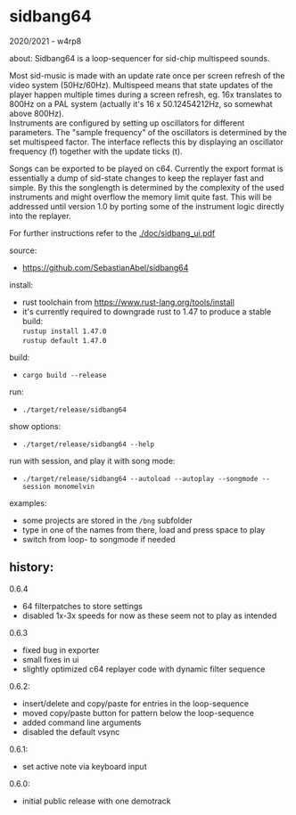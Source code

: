 # sidbang64

2020/2021 - w4rp8

about:
Sidbang64 is a loop-sequencer for sid-chip multispeed sounds.

Most sid-music is made with an update rate once per screen refresh of the video system (50Hz/60Hz). Multispeed means that state updates of the player happen multiple times during a screen refresh, eg. 16x translates to 800Hz on a PAL system (actually it's 16 x 50.12454212Hz, so somewhat above 800Hz).  
Instruments are configured by setting up oscillators for different parameters. The "sample frequency" of the oscillators is determined by the set multispeed factor. The interface reflects this by displaying an oscillator frequency (f) together with the update ticks (t).

Songs can be exported to be played on c64. Currently the export format is essentially a dump of sid-state changes to keep the replayer fast and simple. By this the songlength is determined by the complexity of the used instruments and might overflow the memory limit quite fast.
This will be addressed until version 1.0 by porting some of the instrument logic directly into the replayer.

For further instructions refer to the [./doc/sidbang_ui.pdf](./doc/sidbang_ui.pdf)

source:
- https://github.com/SebastianAbel/sidbang64

install:
- rust toolchain from https://www.rust-lang.org/tools/install
- it's currently required to downgrade rust to 1.47 to produce a stable build:\
  `rustup install 1.47.0`\
  `rustup default 1.47.0`

build:
- `cargo build --release`

run:
- `./target/release/sidbang64`

show options:
- `./target/release/sidbang64 --help`

run with session, and play it with song mode:
- `./target/release/sidbang64 --autoload --autoplay --songmode --session monomelvin`

examples:
- some projects are stored in the `/bng` subfolder
- type in one of the names from there, load and press space to play
- switch from loop- to songmode if needed


## history:

0.6.4
- 64 filterpatches to store settings
- disabled 1x-3x speeds for now as these seem not to play as intended

0.6.3
- fixed bug in exporter
- small fixes in ui
- slightly optimized c64 replayer code with dynamic filter sequence

0.6.2:
- insert/delete and copy/paste for entries in the loop-sequence
- moved copy/paste button for pattern below the loop-sequence
- added command line arguments
- disabled the default vsync

0.6.1:
- set active note via keyboard input

0.6.0:
- initial public release with one demotrack